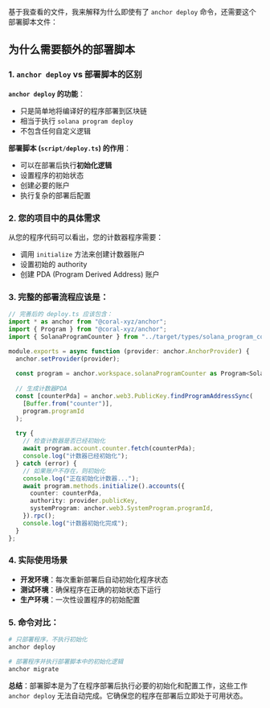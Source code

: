 基于我查看的文件，我来解释为什么即使有了 `anchor deploy` 命令，还需要这个部署脚本文件：

## 为什么需要额外的部署脚本

### 1. **`anchor deploy` vs 部署脚本的区别**

**`anchor deploy` 的功能**：
- 只是简单地将编译好的程序部署到区块链
- 相当于执行 `solana program deploy`
- 不包含任何自定义逻辑

**部署脚本 (`script/deploy.ts`) 的作用**：
- 可以在部署后执行**初始化逻辑**
- 设置程序的初始状态
- 创建必要的账户
- 执行复杂的部署后配置

### 2. **您的项目中的具体需求**

从您的程序代码可以看出，您的计数器程序需要：
- 调用 `initialize` 方法来创建计数器账户
- 设置初始的 authority
- 创建 PDA (Program Derived Address) 账户

### 3. **完整的部署流程应该是**：

```typescript
// 完善后的 deploy.ts 应该包含：
import * as anchor from "@coral-xyz/anchor";
import { Program } from "@coral-xyz/anchor";
import { SolanaProgramCounter } from "../target/types/solana_program_counter";

module.exports = async function (provider: anchor.AnchorProvider) {
  anchor.setProvider(provider);
  
  const program = anchor.workspace.solanaProgramCounter as Program<SolanaProgramCounter>;
  
  // 生成计数器PDA
  const [counterPda] = anchor.web3.PublicKey.findProgramAddressSync(
    [Buffer.from("counter")],
    program.programId
  );
  
  try {
    // 检查计数器是否已经初始化
    await program.account.counter.fetch(counterPda);
    console.log("计数器已经初始化");
  } catch (error) {
    // 如果账户不存在，则初始化
    console.log("正在初始化计数器...");
    await program.methods.initialize().accounts({
      counter: counterPda,
      authority: provider.publicKey,
      systemProgram: anchor.web3.SystemProgram.programId,
    }).rpc();
    console.log("计数器初始化完成");
  }
};
```

### 4. **实际使用场景**

- **开发环境**：每次重新部署后自动初始化程序状态
- **测试环境**：确保程序在正确的初始状态下运行
- **生产环境**：一次性设置程序的初始配置

### 5. **命令对比**：

```bash
# 只部署程序，不执行初始化
anchor deploy

# 部署程序并执行部署脚本中的初始化逻辑
anchor migrate
```

**总结**：部署脚本是为了在程序部署后执行必要的初始化和配置工作，这些工作 `anchor deploy` 无法自动完成。它确保您的程序在部署后立即处于可用状态。